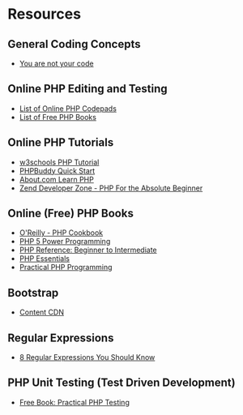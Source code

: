 Resources
=========

General Coding Concepts
---
* [You are not your code](http://www.hanselman.com/blog/YouAreNotYourCode.aspx)

Online PHP Editing and Testing
------------------------------
* [List of Online PHP Codepads](http://hakre.wordpress.com/2011/10/05/list-of-online-php-codepads/)
* [List of Free PHP Books](http://www.linuxlinks.com/article/20130119004851789/9oftheBestFreePHPBooks-Part1.html)

Online PHP Tutorials
---
* [w3schools PHP Tutorial](http://www.w3schools.com/php/default.asp)
* [PHPBuddy Quick Start](http://www.phpbuddy.com/category.php?cat_id=QUICK)
* [About.com Learn PHP](http://php.about.com/od/learnphp/p/learn_php_free.htm)
* [Zend Developer Zone - PHP For the Absolute Beginner](http://devzone.zend.com/6/php-101-php-for-the-absolute-beginner/)

Online (Free) PHP Books
---
* [O'Reilly - PHP Cookbook](http://commons.oreilly.com/wiki/index.php/PHP_Cookbook)
* [PHP 5 Power Programming](http://ptgmedia.pearsoncmg.com/images/013147149X/downloads/013147149X_book.pdf)
* [PHP Reference: Beginner to Intermediate](http://www.phpreferencebook.com/)
* [PHP Essentials](http://www.techotopia.com/index.php/PHP_Essentials)
* [Practical PHP Programming](http://www.tuxradar.com/practicalphp)


Bootstrap
---------
* [Content CDN](http://www.bootstrapcdn.com)

Regular Expressions
---
* [8 Regular Expressions You Should Know](http://net.tutsplus.com/tutorials/other/8-regular-expressions-you-should-know/)

PHP Unit Testing (Test Driven Development)
---
* [Free Book: Practical PHP Testing](http://www.giorgiosironi.com/2009/12/practical-php-testing-is-here.html)

